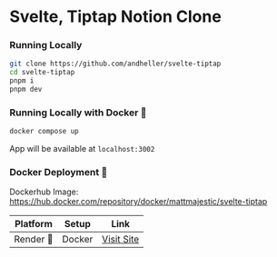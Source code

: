 # Svelte, Tiptap Notion Clone

### Running Locally

```bash
git clone https://github.com/andheller/svelte-tiptap
cd svelte-tiptap
pnpm i
pnpm dev
```
### Running Locally with Docker 🐳

```bash
docker compose up
```

App will be available at `localhost:3002`

### Docker Deployment 🐳

Dockerhub Image: https://hub.docker.com/repository/docker/mattmajestic/svelte-tiptap

| Platform | Setup | Link |
| -------- | ----- | ---- |
| Render 🐳 | Docker | [Visit Site](https://svelte-tiptap.onrender.com/) |
